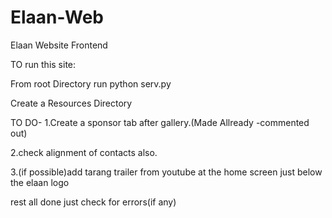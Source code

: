 # Elaan-Web
Elaan Website Frontend


TO run this site:

From root Directory run python serv.py


Create a Resources Directory


TO DO-
1.Create a sponsor tab after gallery.(Made Allready -commented out)

2.check alignment of contacts also.

3.(if possible)add tarang trailer from youtube at the home screen just below the elaan logo

rest all done just check for errors(if any)
